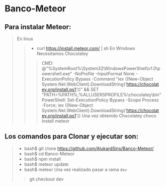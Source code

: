 # Banco-Meteor

## Para instalar Meteor:
> En linux
>> + curl https://install.meteor.com/ | sh
> En Windows
>> Necesitamos Chocolatey
>>> CMD: @"%SystemRoot%\System32\WindowsPowerShell\v1.0\powershell.exe" -NoProfile -InputFormat None -ExecutionPolicy Bypass -Command "iex ((New-Object System.Net.WebClient).DownloadString('https://chocolatey.org/install.ps1'))" && SET "PATH=%PATH%;%ALLUSERSPROFILE%\chocolatey\bin"
>>> PowerShell: Set-ExecutionPolicy Bypass -Scope Process -Force; iex ((New-Object System.Net.WebClient).DownloadString('https://chocolatey.org/install.ps1'))
>> Una vez obtenido Chocolatey
>>> choco install meteor

## Los comandos para Clonar y ejecutar son:
>+ bash$ git clone https://github.com/AlukardSins/Banco-Meteor/
>+ bash$ cd Banco-Meteor
>+ bash$ npm install
>+ bash$ meteor update
>+ bash$ meteor
> Una vez realizado pasar a rama `dev`
>> git checkout dev